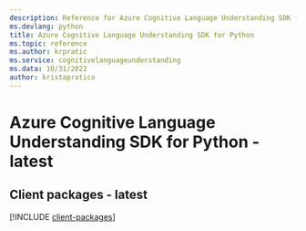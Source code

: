 ```yaml
---
description: Reference for Azure Cognitive Language Understanding SDK for Python
ms.devlang: python
title: Azure Cognitive Language Understanding SDK for Python
ms.topic: reference
ms.author: krpratic
ms.service: cognitivelanguageunderstanding
ms.data: 10/31/2022
author: kristapratico
---
```

# Azure Cognitive Language Understanding SDK for Python - latest

## Client packages - latest
[!INCLUDE [client-packages](cognitive-language-understanding-client-index.md)]